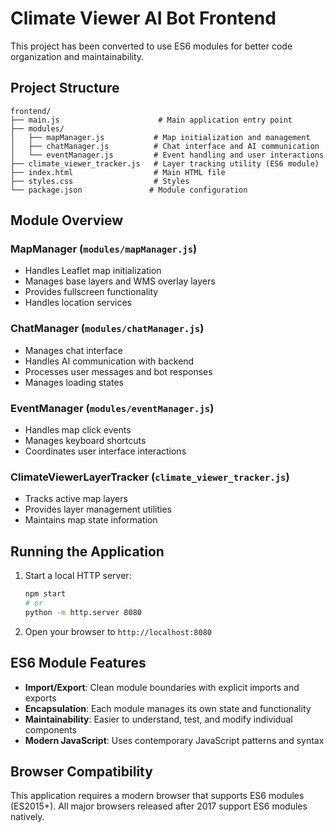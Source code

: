 # Climate Viewer AI Bot Frontend

This project has been converted to use ES6 modules for better code organization and maintainability.

## Project Structure

```
frontend/
├── main.js                      # Main application entry point
├── modules/
│   ├── mapManager.js           # Map initialization and management
│   ├── chatManager.js          # Chat interface and AI communication
│   └── eventManager.js         # Event handling and user interactions
├── climate_viewer_tracker.js   # Layer tracking utility (ES6 module)
├── index.html                  # Main HTML file
├── styles.css                  # Styles
└── package.json               # Module configuration
```

## Module Overview

### MapManager (`modules/mapManager.js`)
- Handles Leaflet map initialization
- Manages base layers and WMS overlay layers
- Provides fullscreen functionality
- Handles location services

### ChatManager (`modules/chatManager.js`)
- Manages chat interface
- Handles AI communication with backend
- Processes user messages and bot responses
- Manages loading states

### EventManager (`modules/eventManager.js`)
- Handles map click events
- Manages keyboard shortcuts
- Coordinates user interface interactions

### ClimateViewerLayerTracker (`climate_viewer_tracker.js`)
- Tracks active map layers
- Provides layer management utilities
- Maintains map state information

## Running the Application

1. Start a local HTTP server:
   ```bash
   npm start
   # or
   python -m http.server 8080
   ```

2. Open your browser to `http://localhost:8080`

## ES6 Module Features

- **Import/Export**: Clean module boundaries with explicit imports and exports
- **Encapsulation**: Each module manages its own state and functionality
- **Maintainability**: Easier to understand, test, and modify individual components
- **Modern JavaScript**: Uses contemporary JavaScript patterns and syntax

## Browser Compatibility

This application requires a modern browser that supports ES6 modules (ES2015+). All major browsers released after 2017 support ES6 modules natively.